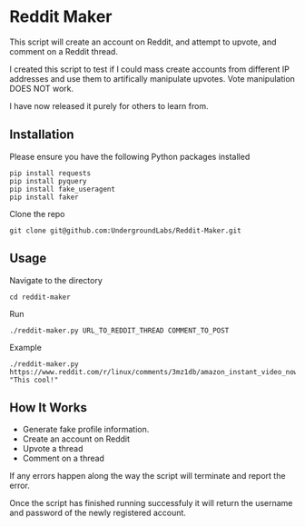 Reddit Maker
============

This script will create an account on Reddit, and attempt to upvote, and comment on a Reddit thread.

I created this script to test if I could mass create accounts from different IP addresses and use them to artifically manipulate upvotes. Vote manipulation DOES NOT work.

I have now released it purely for others to learn from.

Installation
------------

Please ensure you have the following Python packages installed

    pip install requests
    pip install pyquery
    pip install fake_useragent
    pip install faker

Clone the repo

    git clone git@github.com:UndergroundLabs/Reddit-Maker.git

Usage
-----

Navigate to the directory

    cd reddit-maker

Run

    ./reddit-maker.py URL_TO_REDDIT_THREAD COMMENT_TO_POST

Example

    ./reddit-maker.py https://www.reddit.com/r/linux/comments/3mz1db/amazon_instant_video_now_works_in_linux/ "This cool!"

How It Works
------------

+ Generate fake profile information.
+ Create an account on Reddit
+ Upvote a thread
+ Comment on a thread

If any errors happen along the way the script will terminate and report the error.

Once the script has finished running successfuly it will return the username and password of the newly registered account.
